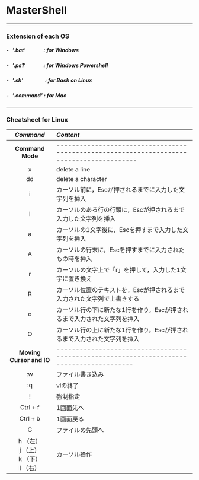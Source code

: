 # MasterShell

- - -
### Extension of each OS

##### - &nbsp; '.bat' &nbsp;&emsp;&emsp;&emsp;: for Windows
##### - &nbsp; '.ps1' &nbsp;&emsp;&emsp;&emsp;: for Windows Powershell
##### - &nbsp; '.sh' &emsp;&emsp;&emsp;&emsp;: for Bash on Linux
##### - &nbsp; '.command' : for Mac

***

### Cheatsheet for Linux
| ***Command***        | ***Content***                                                       |
|:--------------------:|:--------------------------------------------------------------------|
| **Command Mode**     |-----------------------------------------------------------------------------------------|
| x                    | delete a line                                                       |
| dd                   | delete a character                                                  |
| i                    | カーソル前に，Escが押されるまでに入力した文字列を挿入                   |
| I                    | カーソルのある行の行頭に，Escが押されるまで入力した文字列を挿入          |
| a                    | カーソルの1文字後に，Escを押すまで入力した文字列を挿入                  |
| A                    | カーソルの行末に，Escを押すまでに入力されたもの時を挿入                 |
| r                    | カーソルの文字上で「r」を押して，入力した1文字に置き換え                |
| R                    | カーソル位置のテキストを，Escが押されるまで入力された文字列で上書きする  |
| o                    | カーソル行の下に新たな1行を作り，Escが押されるまで入力された文字列を挿入 |
| O                    | カーソル行の上に新たな1行を作り，Escが押されるまで入力された文字列を挿入 |
| **Moving Cursor and IO** |----------------------------------------------------------------------------------------|
| :w                                         | ファイル書き込み                               |
| :q                                         | viの終了                                      |
| !                                          | 強制指定                                      |
| Ctrl + f                                   | 1画面先へ                                     |
| Ctrl + b                                   | 1画面戻る                                     |
| G                                          | ファイルの先頭へ                              |
| h （左）<br>j （上）<br>k （下）<br>l （右） | カーソル操作                                  |

